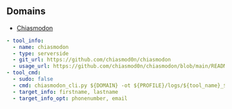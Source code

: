 ## Domains

- [Chiasmodon](https://github.com/chiasmod0n/chiasmodon)
  
```YAML
- tool_info: 
  - name: chiasmodon
  - type: serverside
  - git_url: https://github.com/chiasmod0n/chiasmodon
  - usage_url: https://github.com/chiasmod0n/chiasmodon/blob/main/README.md
- tool_cmd:
  - sudo: false
  - cmd: chiasmodon_cli.py ${DOMAIN} -ot ${PROFILE}/logs/${tool_name}_${LOGID}_${timestamp}.log_${tool_name} | tee ${PROFILE}/logs/${tool_name}_${LOGID}_${timestamp}.log
  - target_info: firstname, lastname
  - target_info_opt: phonenumber, email
```
